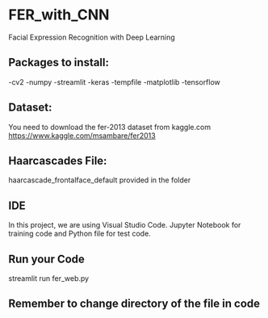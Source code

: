 # FER_with_CNN
Facial Expression Recognition with Deep Learning

## Packages to install:
-cv2
-numpy
-streamlit
-keras
-tempfile
-matplotlib
-tensorflow

## Dataset:
You need to download the fer-2013 dataset from kaggle.com 
https://www.kaggle.com/msambare/fer2013

## Haarcascades File:
haarcascade_frontalface_default provided in the folder

## IDE
In this project, we are using Visual Studio Code.
Jupyter Notebook for training code and Python file for test code.

## Run your Code
streamlit run fer_web.py

## Remember to change directory of the file in code

